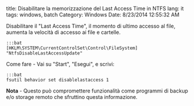 title: Disabilitare la memorizzazione del Last Access Time in NTFS
lang: it
tags: windows, batch
Category: Windows
Date: 8/23/2014 12:55:32 AM 

Disabilitare il "Last Access Time", il momento di ultimo accesso al file, aumenta la velocità di accesso ai file e cartelle. 

	:::bat
	[HKLM\SYSTEM\CurrentControlSet\Control\FileSystem] "NtfsDisableLastAccessUpdate"

Come fare - Vai su "Start", "Esegui", e scrivi: 
	
	:::bat
	fsutil behavior set disablelastaccess 1

**Nota** - Questo può compromettere funzionalità come programmi di backup e/o storage remoto che sfruttino questa informazione.
